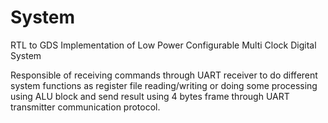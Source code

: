 # System
RTL to GDS Implementation of Low Power Configurable Multi Clock Digital System 

Responsible of receiving commands through UART receiver to do different system functions as register file
reading/writing or doing some processing using ALU block and send result using 4 bytes frame through UART
transmitter communication protocol.
